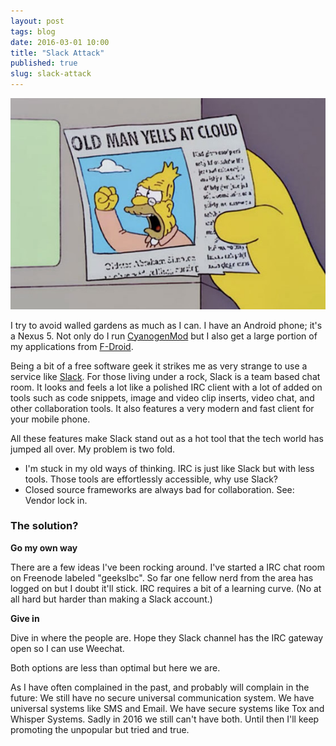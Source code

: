 ```yaml
---
layout: post
tags: blog
date: 2016-03-01 10:00
title: "Slack Attack"
published: true
slug: slack-attack
---
```

![Old Man Yells at Cloud](/images/old-man-cloud.jpg)

I try to avoid walled gardens as much as I can. I have an Android phone; it's a Nexus 5. Not only do I run [CyanogenMod] but I also get a large portion of my applications from [F-Droid].

Being a bit of a free software geek it strikes me as very strange to use a service like [Slack]. For those living under a rock, Slack is a team based chat room. It looks and feels a lot like a polished IRC client with a lot of added on tools such as code snippets, image and video clip inserts, video chat, and other collaboration tools. It also features a very modern and fast client for your mobile phone.

All these features make Slack stand out as a hot tool that the tech world has jumped all over. My problem is two fold.

* I'm stuck in my old ways of thinking. IRC is just like Slack but with less tools. Those tools are effortlessly accessible, why use Slack?
* Closed source frameworks are always bad for collaboration. See: Vendor lock in.

### The solution?

**Go my own way**

There are a few ideas I've been rocking around. I've started a IRC chat room on Freenode labeled "geekslbc". So far one fellow nerd from the area has logged on but I doubt it'll stick. IRC requires a bit of a learning curve. (No at all hard but harder than making a Slack account.)

**Give in**

Dive in where the people are. Hope they Slack channel has the IRC gateway open so I can use Weechat.

Both options are less than optimal but here we are.

As I have often complained in the past, and probably will complain in the future: We still have no secure universal communication system. We have universal systems like SMS and Email. We have secure systems like Tox and Whisper Systems. Sadly in 2016 we still can't have both. Until then I'll keep promoting the unpopular but tried and true.

[CyanogenMod]: http://www.cyanogenmod.org/
[F-Droid]: https://f-droid.org/
[Slack]: https://slack.com/
